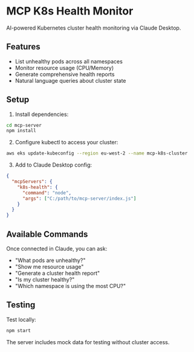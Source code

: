 # MCP K8s Health Monitor

AI-powered Kubernetes cluster health monitoring via Claude Desktop.

## Features

- List unhealthy pods across all namespaces
- Monitor resource usage (CPU/Memory) 
- Generate comprehensive health reports
- Natural language queries about cluster state

## Setup

1. Install dependencies:
```bash
cd mcp-server
npm install
```

2. Configure kubectl to access your cluster:
```bash
aws eks update-kubeconfig --region eu-west-2 --name mcp-k8s-cluster
```

3. Add to Claude Desktop config:
```json
{
  "mcpServers": {
    "k8s-health": {
      "command": "node",
      "args": ["C:/path/to/mcp-server/index.js"]
    }
  }
}
```

## Available Commands

Once connected in Claude, you can ask:
- "What pods are unhealthy?"
- "Show me resource usage"
- "Generate a cluster health report"
- "Is my cluster healthy?"
- "Which namespace is using the most CPU?"

## Testing

Test locally:
```bash
npm start
```

The server includes mock data for testing without cluster access.